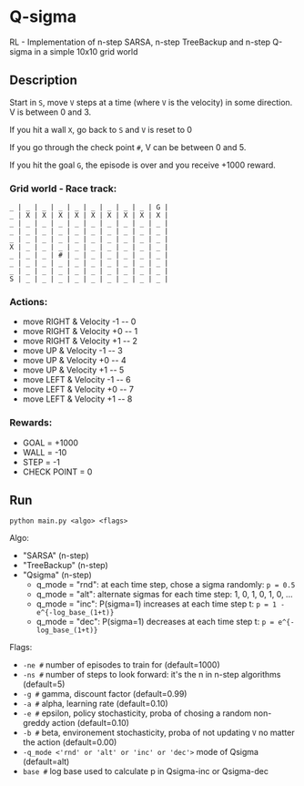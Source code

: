 # Q-sigma
RL - Implementation of n-step SARSA, n-step TreeBackup and n-step Q-sigma in a simple 10x10 grid world

## Description
Start in `S`, move `V` steps at a time (where `V` is the velocity) in some direction.
V is between 0 and 3.

If you hit a wall `X`, go back to `S` and `V` is reset to 0

If you go through the check point `#`, V can be between 0 and 5.

If you hit the goal `G`, the episode is over and you receive +1000 reward.

### Grid world - Race track:
```
_ | _ | _ | _ | _ | _ | _ | _ | _ | G |
_ | X | X | X | X | X | X | X | X | X |
_ | _ | _ | _ | _ | _ | _ | _ | _ | _ |
_ | _ | _ | _ | _ | _ | _ | _ | _ | _ |
_ | _ | _ | _ | _ | _ | _ | _ | _ | _ |
X | _ | _ | _ | _ | _ | _ | _ | _ | _ |
_ | _ | _ | # | _ | _ | _ | _ | _ | _ |
_ | _ | _ | _ | _ | _ | _ | _ | _ | _ |
_ | _ | _ | _ | _ | _ | _ | _ | _ | _ |
S | _ | _ | _ | _ | _ | _ | _ | _ | _ |
```
### Actions:
- move RIGHT & Velocity -1 -- 0
- move RIGHT & Velocity +0 -- 1
- move RIGHT & Velocity +1 -- 2
- move UP & Velocity -1 -- 3
- move UP & Velocity +0 -- 4
- move UP & Velocity +1 -- 5
- move LEFT & Velocity -1 -- 6
- move LEFT & Velocity +0 -- 7
- move LEFT & Velocity +1 -- 8

### Rewards:
- GOAL = +1000
- WALL = -10
- STEP = -1
- CHECK POINT = 0

## Run
`python main.py <algo> <flags>`

Algo:
- "SARSA" (n-step)
- "TreeBackup" (n-step)
- "Qsigma" (n-step)
  - q_mode = "rnd": at each time step, chose a sigma randomly: `p = 0.5`
  - q_mode = "alt": alternate sigmas for each time step: 1, 0, 1, 0, 1, 0, ...
  - q_mode = "inc": P(sigma=1) increases at each time step t: `p = 1 - e^{-log_base_(1+t)}`
  - q_mode = "dec": P(sigma=1) decreases at each time step t: `p = e^{-log_base_(1+t)}`

Flags:
- `-ne #` number of episodes to train for (default=1000)
- `-ns #` number of steps to look forward: it's the n in n-step algorithms (default=5)
- `-g #` gamma, discount factor (default=0.99)
- `-a #` alpha, learning rate (default=0.10)
- `-e #` epsilon, policy stochasticity, proba of chosing a random non-greddy action (default=0.10)
- `-b #` beta, environement stochasticity, proba of not updating `V` no matter the action (default=0.00)
- `-q_mode <'rnd' or 'alt' or 'inc' or 'dec'>` mode of Qsigma (default=alt)
- `base #` log base used to calculate p in Qsigma-inc or Qsigma-dec
